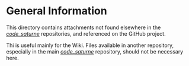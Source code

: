 General Information
===================

This directory contains attachments not found elsewhere in the [_code_saturne_](https://github.com/code-saturne) repositories, and referenced on the GitHub project.

Thi is useful mainly for the Wiki. Files available in another repository, especially in
the main [_code_saturne_](https://github.com/code-saturne/code_saturne) repository,
should not be necessary here.

